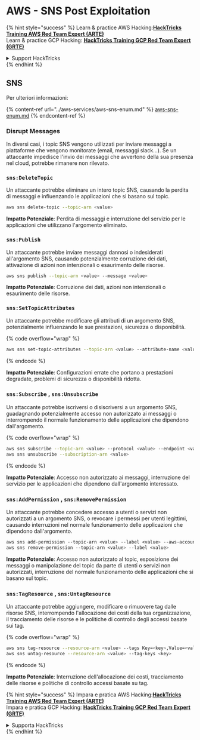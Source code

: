 # AWS - SNS Post Exploitation

{% hint style="success" %}
Learn & practice AWS Hacking:<img src="../../../.gitbook/assets/image (1) (1) (1) (1).png" alt="" data-size="line">[**HackTricks Training AWS Red Team Expert (ARTE)**](https://training.hacktricks.xyz/courses/arte)<img src="../../../.gitbook/assets/image (1) (1) (1) (1).png" alt="" data-size="line">\
Learn & practice GCP Hacking: <img src="../../../.gitbook/assets/image (2) (1).png" alt="" data-size="line">[**HackTricks Training GCP Red Team Expert (GRTE)**<img src="../../../.gitbook/assets/image (2) (1).png" alt="" data-size="line">](https://training.hacktricks.xyz/courses/grte)

<details>

<summary>Support HackTricks</summary>

* Check the [**subscription plans**](https://github.com/sponsors/carlospolop)!
* **Join the** 💬 [**Discord group**](https://discord.gg/hRep4RUj7f) or the [**telegram group**](https://t.me/peass) or **follow** us on **Twitter** 🐦 [**@hacktricks\_live**](https://twitter.com/hacktricks_live)**.**
* **Share hacking tricks by submitting PRs to the** [**HackTricks**](https://github.com/carlospolop/hacktricks) and [**HackTricks Cloud**](https://github.com/carlospolop/hacktricks-cloud) github repos.

</details>
{% endhint %}

## SNS

Per ulteriori informazioni:

{% content-ref url="../aws-services/aws-sns-enum.md" %}
[aws-sns-enum.md](../aws-services/aws-sns-enum.md)
{% endcontent-ref %}

### Disrupt Messages

In diversi casi, i topic SNS vengono utilizzati per inviare messaggi a piattaforme che vengono monitorate (email, messaggi slack...). Se un attaccante impedisce l'invio dei messaggi che avvertono della sua presenza nel cloud, potrebbe rimanere non rilevato.

### `sns:DeleteTopic`

Un attaccante potrebbe eliminare un intero topic SNS, causando la perdita di messaggi e influenzando le applicazioni che si basano sul topic.
```bash
aws sns delete-topic --topic-arn <value>
```
**Impatto Potenziale**: Perdita di messaggi e interruzione del servizio per le applicazioni che utilizzano l'argomento eliminato.

### `sns:Publish`

Un attaccante potrebbe inviare messaggi dannosi o indesiderati all'argomento SNS, causando potenzialmente corruzione dei dati, attivazione di azioni non intenzionali o esaurimento delle risorse.
```bash
aws sns publish --topic-arn <value> --message <value>
```
**Impatto Potenziale**: Corruzione dei dati, azioni non intenzionali o esaurimento delle risorse.

### `sns:SetTopicAttributes`

Un attaccante potrebbe modificare gli attributi di un argomento SNS, potenzialmente influenzando le sue prestazioni, sicurezza o disponibilità.

{% code overflow="wrap" %}
```bash
aws sns set-topic-attributes --topic-arn <value> --attribute-name <value> --attribute-value <value>
```
{% endcode %}

**Impatto Potenziale**: Configurazioni errate che portano a prestazioni degradate, problemi di sicurezza o disponibilità ridotta.

### `sns:Subscribe` , `sns:Unsubscribe`

Un attaccante potrebbe iscriversi o disiscriversi a un argomento SNS, guadagnando potenzialmente accesso non autorizzato ai messaggi o interrompendo il normale funzionamento delle applicazioni che dipendono dall'argomento.

{% code overflow="wrap" %}
```bash
aws sns subscribe --topic-arn <value> --protocol <value> --endpoint <value>
aws sns unsubscribe --subscription-arn <value>
```
{% endcode %}

**Impatto Potenziale**: Accesso non autorizzato ai messaggi, interruzione del servizio per le applicazioni che dipendono dall'argomento interessato.

### `sns:AddPermission` , `sns:RemovePermission`

Un attaccante potrebbe concedere accesso a utenti o servizi non autorizzati a un argomento SNS, o revocare i permessi per utenti legittimi, causando interruzioni nel normale funzionamento delle applicazioni che dipendono dall'argomento.
```css
aws sns add-permission --topic-arn <value> --label <value> --aws-account-id <value> --action-name <value>
aws sns remove-permission --topic-arn <value> --label <value>
```
**Impatto Potenziale**: Accesso non autorizzato al topic, esposizione dei messaggi o manipolazione del topic da parte di utenti o servizi non autorizzati, interruzione del normale funzionamento delle applicazioni che si basano sul topic.

### `sns:TagResource` , `sns:UntagResource`

Un attaccante potrebbe aggiungere, modificare o rimuovere tag dalle risorse SNS, interrompendo l'allocazione dei costi della tua organizzazione, il tracciamento delle risorse e le politiche di controllo degli accessi basate sui tag.

{% code overflow="wrap" %}
```bash
aws sns tag-resource --resource-arn <value> --tags Key=<key>,Value=<value>
aws sns untag-resource --resource-arn <value> --tag-keys <key>
```
{% endcode %}

**Impatto Potenziale**: Interruzione dell'allocazione dei costi, tracciamento delle risorse e politiche di controllo accessi basate su tag.

{% hint style="success" %}
Impara e pratica AWS Hacking:<img src="../../../.gitbook/assets/image (1) (1) (1) (1).png" alt="" data-size="line">[**HackTricks Training AWS Red Team Expert (ARTE)**](https://training.hacktricks.xyz/courses/arte)<img src="../../../.gitbook/assets/image (1) (1) (1) (1).png" alt="" data-size="line">\
Impara e pratica GCP Hacking: <img src="../../../.gitbook/assets/image (2) (1).png" alt="" data-size="line">[**HackTricks Training GCP Red Team Expert (GRTE)**<img src="../../../.gitbook/assets/image (2) (1).png" alt="" data-size="line">](https://training.hacktricks.xyz/courses/grte)

<details>

<summary>Supporta HackTricks</summary>

* Controlla i [**piani di abbonamento**](https://github.com/sponsors/carlospolop)!
* **Unisciti al** 💬 [**gruppo Discord**](https://discord.gg/hRep4RUj7f) o al [**gruppo telegram**](https://t.me/peass) o **seguici** su **Twitter** 🐦 [**@hacktricks\_live**](https://twitter.com/hacktricks_live)**.**
* **Condividi trucchi di hacking inviando PR ai** [**HackTricks**](https://github.com/carlospolop/hacktricks) e [**HackTricks Cloud**](https://github.com/carlospolop/hacktricks-cloud) repos su github.

</details>
{% endhint %}
